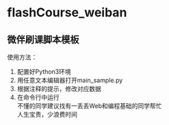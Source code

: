 # flashCourse_weiban
微伴刷课脚本模板  
-
使用方法：  
1. 配置好Python3环境  
2. 用任意文本编辑器打开main_sample.py  
3. 根据注释的提示，修改对应数据  
4. 在命令行中运行  
不懂的同学建议找有一丢丢Web和编程基础的同学帮忙  
人生宝贵，少浪费时间
  
